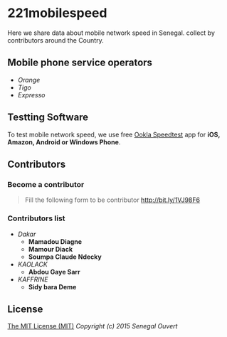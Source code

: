# 221mobilespeed

Here we share data about mobile network speed in Senegal. collect by contributors around the Country.

## Mobile phone service operators

* *Orange*
* *Tigo*
* *Expresso*

## Testting Software
To test mobile network speed, we use free [Ookla Speedtest](http://www.speedtest.net/mobile/) app for **iOS, Amazon, Android or Windows Phone**.

## Contributors

### Become a contributor

> Fill the following form to be contributor http://bit.ly/1VJ98F6

### Contributors list

* *Dakar*
	* **Mamadou Diagne**
	* **Mamour Diack**
	* **Soumpa Claude Ndecky**
* *KAOLACK*
	* **Abdou Gaye Sarr**
* *KAFFRINE*
	* **Sidy bara Deme**

## License
[The MIT License (MIT)](https://github.com/senegalouvert/221mobilespeed/blob/master/LICENSE)
*Copyright (c) 2015 Senegal Ouvert*
